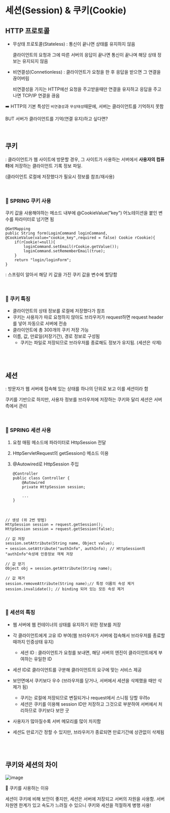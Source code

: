 # 세션(Session) & 쿠키(Cookie)

## HTTP 프로토콜

- 무상태 프로토콜(Stateless) : 통신이 끝나면 상태를 유지하지 않음

    클라이언트의 요청과 그에 따른 서버의 응답이 끝나면 통신이 끝나며 해당 상태 정보는 유지되지 않음


- 비연결성(Connetionless) : 클라이언트가 요청을 한 후 응답을 받으면 그 연결을 끊어버림

    비연결성을 가지는 HTTP에선 요청을 주고받을때만 연결을 유지하고 응답을 주고나면 TCP/IP 연결을 끊음


➡️ HTTP의 기본 특성인 ```비연결성```과 ```무상태성```때문에, 서버는 클라이언트를 기억하지 못함

BUT 서버가 클라이언트를 기억(연결 유지)하고 싶다면?

<Br>

## 쿠키

: 클라이언트가 웹 사이트에 방문할 경우, 그 사이트가 사용하는 서버에서 **사용자의 컴퓨터**에 저장하는 클라이언트 기록 정보 파일.

(클라이언트 로컬에 저장했다가 필요시 정보를 참조/재사용)

<br>

### 🔎 SPRING 쿠키 사용

쿠키 값을 사용해야하는 메소드 내부에 @CookieValue("key") 어노테이션을 붙인 변수를 파라미터로 넘기면 됨

    @GetMapping
    public String form(LoginCommand loginCommand, @CookieValue(value="cookie_key",required = false) Cookie rCookie){
        if(rCookie!=null){
            loginCommand.setEmail(rCookie.getValue());
            loginCommand.setRememberEmail(true);
        }
        return "login/loginForm";
    }

: 스프링이 알아서 해당 키 값을 가진 쿠키 값을 변수에 할당함

<bR>

### 🔎 쿠키 특징

- 클라이언트의 상태 정보를 로컬에 저장했다가 참조
- 쿠키는 사용자가 따로 요청하지 않아도 브라우저가 request하면 request header를 넣어 자동으로 서버에 전송
- 클라이언트에 총 300개의 쿠키 저장 가능
- 이름, 값, 만료일(저장기간), 경로 정보로 구성됨
    - 쿠키는 파일로 저장되므로 브라우저를 종료해도 정보가 유지됨. (세션은 삭제)


<br><BR>

## 세션

: 방문자가 웹 서버에 접속해 있는 상태를 하나의 단위로 보고 이를 세션이라 함

쿠키를 기반으로 하지만, 사용자 정보를 브라우저에 저장하는 쿠키와 달리 세션은 서버측에서 관리

<Br>

### 🔎 SPRING 세션 사용

1. 요청 매핑 메소드에 파라미터로 HttpSession 전달 

2. HttpServletRequest의 getSession() 메소드 이용

3. @Autowired로 HttpSession 주입

    ```
    @Controller
    public class Controller {
        @Autowired
        private HttpSession session;
        
        ...
    }
    ```

<br>


```
// 생성 (위 2번 방법)
HttpSession session = request.getSession();
HttpSession session = request.getSession(false);

// 값 저장
session.setAttribute(String name, Object value);
➡️ session.setAttribute("authInfo", authInfo); // HttpSession의 "authInfo"속성에 인증정보 객체 저장

// 값 얻기
Object obj = session.getAttribute(String name);

// 값 제거
session.removeAttribute(String name);// 특정 이름의 속성 제거
session.invalidate(); // binding 되어 있는 모든 속성 제거

```

<br>

### 🔎 세션의 특징

- 웹 서버에 웹 컨테이너의 상태를 유지하기 위한 정보를 저장
- 각 클라이언트에게 고유 ID 부여(웹 브라우저가 서버에 접속해서 브라우저를 종료할때까지 인증상태 유지)

    - 세션 ID : 클라이언트가 요청를 보내면, 해당 서버의 엔진이 클라이언트에게 부여하는 유일한 ID

- 세션 ID로 클라이언트를 구분해 클라이언트의 요구에 맞는 서비스 제공
- 보안면에서 쿠키보다 우수 (브라우저를 닫거나, 서버에서 세션을 삭제했을 때만 삭제가 됨)
    - 쿠키는 로컬에 저장되므로 변질되거나 request에서 스니핑 당할 우려o
    - 세션은 쿠키를 이용해 session ID만 저장하고 그것으로 부분하여 서버에서 처리하므로 쿠키보다 보안 굿

- 사용자가 많아질수록 서버 메모리를 많이 차지함
- 세션도 만료기간 정할 수 있지만, 브라우저가 종료되면 만료기간에 상관없이 삭제됨

<br><Br>

## 쿠키와 세션의 차이

![image](https://user-images.githubusercontent.com/81572478/183613598-fda47733-4480-4684-b168-65a6cec8ca51.png)


📌 쿠키를 사용하는 이유

세션이 쿠키에 비해 보안이 좋지만, 세션은 서버에 저장되고 서버의 자원을 사용함. 서버 자원엔 한계가 있고 속도가 느려질 수 있으니 쿠키와 세션을 적절하게 병행 사용!